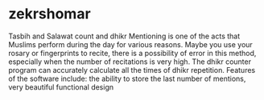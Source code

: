 # zekrshomar
Tasbih and Salawat count and dhikr
Mentioning is one of the acts that Muslims perform during the day for various reasons. Maybe you use your rosary or fingerprints to recite, there is a possibility of error in this method, especially when the number of recitations is very high. The dhikr counter program can accurately calculate all the times of dhikr repetition.
Features of the software include: the ability to store the last number of mentions, very beautiful functional design
